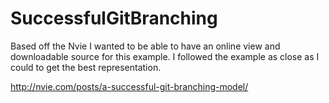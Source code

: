 SuccessfulGitBranching
======================

Based off the Nvie I wanted to be able to have an online view and downloadable source for this example. I followed the example as close as I could to get the best representation.

http://nvie.com/posts/a-successful-git-branching-model/

